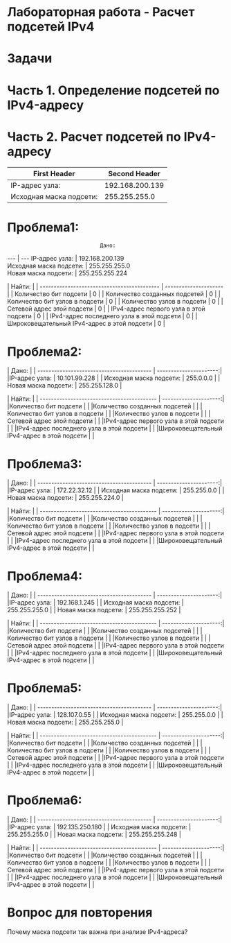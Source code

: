 # Лабораторная работа - Расчет подсетей IPv4 

# Задачи
 # Часть 1. Определение подсетей по IPv4-адресу
 # Часть 2. Расчет подсетей по IPv4-адресу


| First Header           | Second Header |
| ------------- | ------------- |
| IP-адрес узла:  | 192.168.200.139  |
| Исходная маска подсети:  | 255.255.255.0  |
# Проблема1: 

                                  Дано:                             
--- | --- 
IP-адрес узла:                             | 192.168.200.139        
 Исходная маска подсети:                   | 255.255.255.0          
 Новая маска подсети:                     | 255.255.255.224        

|                                  Найти:                             |
| ------------------------------------------- | --------------------- | 
| Количество бит подсети                      |        0              |
| Количество созданных подсетей               |        0              |
| Количество бит узлов в подсети              |        0              |
| Количество узлов в подсети	                 |        0              |
| Сетевой адрес этой подсети                  |        0              |
| IPv4-адрес первого узла в этой подсети	     |        0              |
| IPv4-адрес последнего узла в этой подсети	  |        0              |
| Широковещательный IPv4-адрес в этой подсети |        0              |


# Проблема2: 

|                                  Дано:                             |
| ----------------------------------------- | ----------------------:|
|IP-адрес узла:                             | 10.101.99.228          |
| Исходная маска подсети:                   | 255.0.0.0              |
| Новая маска подсети:                      | 255.255.128.0          |

|                                  Найти:                            |
| ------------------------------------------ | ---------------------:|
|Количество бит подсети                      |                       |
|Количество созданных подсетей               |                       |
|Количество бит узлов в подсети              |                       |
|Количество узлов в подсети	                 |                       |
|Сетевой адрес этой подсети                  |                       |
|IPv4-адрес первого узла в этой подсети	     |                       |
|IPv4-адрес последнего узла в этой подсети	 |                       |
|Широковещательный IPv4-адрес в этой подсети |                       |

# Проблема3: 

|                                  Дано:                             |
| ----------------------------------------- | ----------------------:|
|IP-адрес узла:                             | 172.22.32.12           |
| Исходная маска подсети:                   | 255.255.0.0            |
| Новая маска подсети:                      | 255.255.224.0          |

|                                  Найти:                            |
| ------------------------------------------ | ---------------------:|
|Количество бит подсети                      |                       |
|Количество созданных подсетей               |                       |
|Количество бит узлов в подсети              |                       |
|Количество узлов в подсети	                 |                       |
|Сетевой адрес этой подсети                  |                       |
|IPv4-адрес первого узла в этой подсети	     |                       |
|IPv4-адрес последнего узла в этой подсети	 |                       |
|Широковещательный IPv4-адрес в этой подсети |                       |

 
# Проблема4: 

|                                  Дано:                             |
| ----------------------------------------- | ----------------------:|
|IP-адрес узла:                             | 192.168.1.245          |
| Исходная маска подсети:                   | 255.255.255.0          |
| Новая маска подсети:                      | 255.255.255.252        |

|                                  Найти:                            |
| ------------------------------------------ | ---------------------:|
|Количество бит подсети                      |                       |
|Количество созданных подсетей               |                       |
|Количество бит узлов в подсети              |                       |
|Количество узлов в подсети	                 |                       |
|Сетевой адрес этой подсети                  |                       |
|IPv4-адрес первого узла в этой подсети	     |                       |
|IPv4-адрес последнего узла в этой подсети	 |                       |
|Широковещательный IPv4-адрес в этой подсети |                       |

# Проблема5: 

|                                  Дано:                             |
| ----------------------------------------- | ----------------------:|
|IP-адрес узла:                             | 128.107.0.55           |
| Исходная маска подсети:                   | 255.255.0.0            |
| Новая маска подсети:                      | 255.255.255.0          |

|                                  Найти:                            |
| ------------------------------------------ | ---------------------:|
|Количество бит подсети                      |                       |
|Количество созданных подсетей               |                       |
|Количество бит узлов в подсети              |                       |
|Количество узлов в подсети	                 |                       |
|Сетевой адрес этой подсети                  |                       |
|IPv4-адрес первого узла в этой подсети	     |                       |
|IPv4-адрес последнего узла в этой подсети	 |                       |
|Широковещательный IPv4-адрес в этой подсети |                       |

# Проблема6: 

|                                  Дано:                             |
| ----------------------------------------- | ----------------------:|
|IP-адрес узла:                             | 192.135.250.180        |
| Исходная маска подсети:                   | 255.255.255.0          |
| Новая маска подсети:                      | 255.255.255.248        |

|                                  Найти:                            |
| ------------------------------------------ | ---------------------:|
|Количество бит подсети                      |                       |
|Количество созданных подсетей               |                       |
|Количество бит узлов в подсети              |                       |
|Количество узлов в подсети	                 |                       |
|Сетевой адрес этой подсети                  |                       |
|IPv4-адрес первого узла в этой подсети	     |                       |
|IPv4-адрес последнего узла в этой подсети	 |                       |
|Широковещательный IPv4-адрес в этой подсети |                       |

# Вопрос для повторения
Почему маска подсети так важна при анализе IPv4-адреса?

